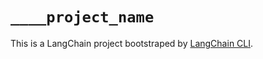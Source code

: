 # `____project_name`

This is a LangChain project bootstraped by [LangChain CLI](https://github.com/hwchase17/langchain).
